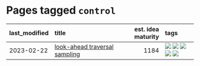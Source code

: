 # Pages tagged `control`

|last_modified|title|est. idea maturity|tags
|:---|:---|---:|:---|
|2023-02-22|[look-ahead traversal sampling](../look-ahead-traversal-sampling.md)|1184|[![](https://img.shields.io/badge/tag-MCMC-b59164)](../tags/MCMC.md) [![](https://img.shields.io/badge/tag-animation-3a20e)](../tags/animation.md) [![](https://img.shields.io/badge/tag-control-2b1224)](../tags/control.md) [![](https://img.shields.io/badge/tag-experimental-eac1b9)](../tags/experimental.md) [![](https://img.shields.io/badge/tag-image_generation-d548d8)](../tags/image_generation.md)|